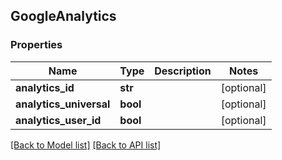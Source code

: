 ## GoogleAnalytics

### Properties
Name | Type | Description | Notes
------------ | ------------- | ------------- | -------------
**analytics_id** | **str** |  | [optional] 
**analytics_universal** | **bool** |  | [optional] 
**analytics_user_id** | **bool** |  | [optional] 

[[Back to Model list]](#documentation-for-models) [[Back to API list]](#documentation-for-api-endpoints)


